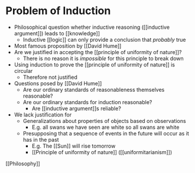 # Problem of Induction

- Philosophical question whether inductive reasoning ([[inductive argument]]) leads to [[knowledge]]
  - Inductive [[logic]] can only provide a conclusion that *probably* true
- Most famous proposition by [[David Hume]]
- Are we justified in accepting the [[principle of uniformity of nature]]?
  - There is no reason it is *impossible* for this principle to break down
- Using induction to prove the [[principle of uniformity of nature]] is circular
  - Therefore not justified
- Questions posed by [[David Hume]]
  - Are our ordinary standards of reasonableness themselves reasonable?
  - Are our ordinary standards for induction reasonable?
    - Are [[inductive argument]]s reliable?
- We lack justification for
  - Generalizations about properties of objects based on observations
    - E.g. all swans we have seen are white so all swans are white
  - Presupposing that a sequence of events in the future will occur as it has in the past
    - E.g. The [[Sun]] will rise tomorrow
    - [[Principle of uniformity of nature]] ([[uniformitarianism]])

[[Philosophy]]

